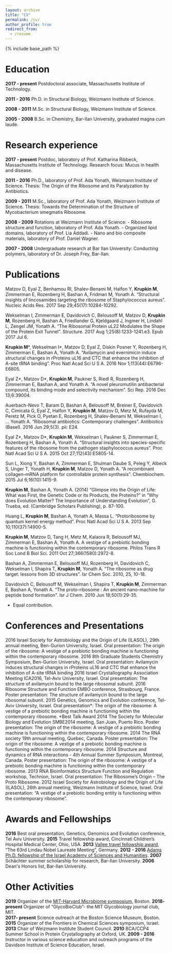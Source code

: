 ```yaml
---
layout: archive
title: "CV"
permalink: /cv/
author_profile: true
redirect_from:
  - /resume
---
```


{% include base_path %}

Education
======
**2017 - present**  Postdoctoral associate, Massachusetts Institute of Technology.

**2011 - 2016**     Ph.D. in Structural Biology, Weizmann Institute of Science.

**2008 - 2011**     M.Sc. in Structural Biology, Weizmann Institute of Science.

**2005 - 2008**     B.Sc. in Chemistry, Bar-Ilan University, graduated magna cum laude.




Research experience
======

**2017 - present**  Postdoc, laboratory of Prof. Katharina Ribbeck,
                    Massachusetts Institute of Technology.
                    Research focus: Mucus in health and disease. 

**2011 - 2016**     Ph.D., laboratory of Prof. Ada Yonath, 
                    Weizmann Institute of Science.
                    Thesis: The Origin of the Ribosome and its Paralyzation by Antibiotics.

**2009 - 2011**     M.Sc., laboratory of Prof. Ada Yonath, 
                    Weizmann Institute of Science.
                    Thesis: Towards the Determination of the Structure of Mycobacterium smegmatis Ribosome.

**2008 - 2009**     Rotations at Weizmann Institute of Science:
                    - Ribosome structure and function, laboratory of Prof. Ada Yonath. 
                    - Organized lipid domains, laboratory of Prof. Lia Addadi.
                    - Nano and bio composite materials, laboratory of Prof. Daniel Wagner.

**2007 - 2008**     Undergraduate research at Bar Ilan University:
                    Conducting polymers, laboratory of Dr. Joseph Frey, Bar-Ilan.


Publications
======
Matzov D, Eyal Z, Benhamou RI, Shalev-Benami M, Halfon Y, **Krupkin M**, Zimmerman E, Rozenberg H, Bashan A, Fridman M, Yonath A. “Structural insights of lincosamides targeting the ribosome of Staphylococcus aureus”. Nucleic Acids Res. 2017 Sep 29;45(17):10284-10292.

Wekselman I, Zimmerman E, Davidovich C, Belousoff M, Matzov D, **Krupkin M**, Rozenberg H, Bashan A, Friedlander G, Kjeldgaard J, Ingmer H, Lindahl L, Zengel JM, Yonath A. “The Ribosomal Protein uL22 Modulates the Shape of the Protein Exit Tunnel”. Structure. 2017 Aug 1;25(8):1233-1241.e3. Epub 2017 Jul 6.

**Krupkin M***, Wekselman I*, Matzov D, Eyal Z, Diskin Posner Y, Rozenberg H, Zimmerman E, Bashan A, Yonath A. “Avilamycin and evernimicin induce structural changes in rProteins uL16 and CTC that enhance the inhibition of A-site tRNA binding”. Proc Natl Acad Sci U S A. 2016 Nov 1;113(44):E6796-E6805.

Eyal Z*, Matzov D*, **Krupkin M**, Paukner S, Riedl R, Rozenberg H, Zimmerman E, Bashan A, and Yonath A. “A novel pleuromutilin antibacterial compound, its binding mode and selectivity mechanism”. Sci Rep. 2016 Dec 13;6:39004.

Auerbach-Nevo T, Baram D, Bashan A, Belousoff M, Breiner E, Davidovich C, Cimicata G, Eyal Z, Halfon Y, **Krupkin M**, Matzov D, Metz M, Rufayda M, Peretz M, Pick O, Pyetan E, Rozenberg H, Shalev-Benami M, Wekselman I, … Yonath A. “Ribosomal antibiotics: Contemporary challenges”. Antibiotics (Basel). 2016 Jun 29;5(3). pii: E24.

Eyal Z*, Matzov D*, **Krupkin M**, Wekselman I, Paukner S, Zimmerman E, Rozenberg H, Bashan A, Yonath A. “Structural insights into species-specific features of the ribosome from the pathogen staphylococcus aureus”. Proc Natl Acad Sci U S A. 2015 Oct 27;112(43):E5805-14. 

Sun L, Xiong Y, Bashan A, Zimmerman E, Shulman Daube S, Peleg Y, Albeck S, Unger T, Yonath H, **Krupkin M**, Matzov D, Yonath A. “A recombinant collagen–mRNA platform for controllable protein synthesis”. Chembiochem. 2015 Jul 6;16(10):1415-9.

**Krupkin M**, Bashan A, Yonath A. (2014) “Glimpse into the Origin of Life: What was First, the Genetic Code or its Products, the Proteins?” in “Why does Evolution Matter? The Importance of Understanding Evolution”, G. Trueba, ed. (Cambridge Scholars Publishing), p. 87-100. 

Huang L, **Krupkin M**, Bashan A, Yonath A, Massa L. “Protoribosome by quantum kernel energy method”. Proc Natl Acad Sci U S A. 2013 Sep 10;110(37):14900-5.

**Krupkin M**, Matzov D, Tang H, Metz M, Kalaora R, Belousoff MJ, Zimmerman E, Bashan A, Yonath A. A vestige of a prebiotic bonding machine is functioning within the contemporary ribosome. Philos Trans R Soc Lond B Biol Sci. 2011 Oct 27;366(1580):2972-8.

Bashan A, Zimmerman E, Belousoff MJ, Rozenberg H, Davidovich C, Wekselman I, Shapira T, **Krupkin M**, Yonath A.  “The ribosome as drug target: lessons from 3D structures”. Isr Chem Soc. 2010, 25, 10-18.

Davidovich C, Belousoff M, Wekselman I, Shapira T, **Krupkin M**, Zimmerman E, Bashan A, Yonath A. “The proto-ribosome : An ancient nano-machine for peptide bond formation". Isr J Chem. 2010 Jun 18;50(1):29-35.

* Equal contribution.

  
Conferences and Presentations 
======
2016
Israel Society for Astrobiology and the Origin of Life (ILASOL), 29th annual meeting,
Ben-Gurion University, Israel.
Oral presentation: The origin of the ribosome: A vestige of a prebiotic bonding machine is functioning within the contemporary ribosome.
2016
8th Graduate Students Chemistry Symposium, Ben-Gurion University, Israel.
Oral presentation: Avilamycin induces structural changes in rProteins uL16 and CTC that enhance the inhibition of A-site tRNA binding
2016
Israel Crystallography Association Meeting ICA2016, Tel-Aviv University, Israel. 
Oral presentation: The structure of avilamycin bound to the large ribosomal subunit.
2016
Ribosome Structure and Function EMBO conference, Strasbourg, France.
Poster presentation: The structure of avilamycin bound to the large ribosomal subunit.
2015
Genetics, Genomics and Evolution conference, Tel-Aviv University, Israel. 
Oral presentation*: The origin of the ribosome: A vestige of a prebiotic bonding machine is functioning within the contemporary ribosome.
*Best Talk Award
2014
The Society for Molecular Biology and Evolution SMBE2014 meeting, San Juan, Puerto Rico.
Poster presentation: The origin of the ribosome: A vestige of a prebiotic bonding machine is functioning within the contemporary ribosome.
2014
The RNA society 19th annual meeting, Quebec, Canada.
Poster presentation: The origin of the ribosome: A vestige of a prebiotic bonding machine is functioning within the contemporary ribosome.
2014
Structure and dynamics of RNA interactions - 4th Annual Summer Symposium, Montreal, Canada.
Poster presentation: The origin of the ribosome: A vestige of a prebiotic bonding machine is functioning within the contemporary ribosome.
2013
RNA Bioinformatics Structure Function and Regulation workshop,
Technion, Israel. 
Oral presentation: The Ribosome’s Origin – The Proto Ribosome.
2012
Israel Society for Astrobiology and the Origin of Life (ILASOL), 26th annual
meeting, Weizmann Institute of Science, Israel.
Oral presentation: “A vestige of a prebiotic bonding entity is functioning within the contemporary ribosome”.

  
Awards and Fellowships
======
**2016** Best oral presentation, Genetics, Genomics and Evolution conference, Tel Aviv University.
**2015** Travel fellowship award, Cincinnati Children’s Hospital Medical Center, Ohio, USA.
**2013** [Vallee travel fellowship award](https://www.thevalleefoundation.org/programs/lindau/miri-krupkin-msc-0), “The 63rd Lindau Nobel Laureate Meeting”, Germany.
**2012 - 2016** [Adams Ph.D. fellowship of the Israel Academy of Sciences and Humanities](http://adams.academy.ac.il/fellow/miri-krupkin/). 
**2007** Schächter summer scholarship for research, Bar-Ilan University.
**2006** Dean's Honors list, Bar-Ilan University.

  
Other Activities
======
**2019** Organizer of the [MIT-Harvard Microbiome symposium](https://microbiome2019.wordpress.com), Boston. 
**2018- present** Organizer of “GlycoBioClub”- the MIT Glycobiology journal club, MIT.  
**2017- present** Science outreach at the Boston Science Museum, Boston.  
**2015** Organizer of the Frontiers in Chemical Sciences symposium, Israel.
**2013** Chair of Weizmann Institute Student Council.
**2010** BCA/CCP4 Summer School in Protein Crystallography at Oxford, UK.
**2009 - 2016** Instructor in various science education and outreach programs of the Davidson Institute of Science Education, Israel.
